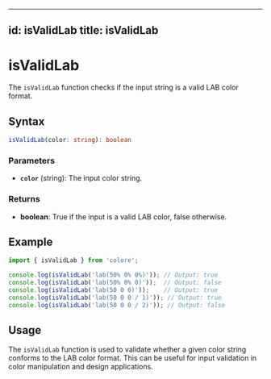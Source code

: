 
---
id: isValidLab
title: isValidLab
---

# isValidLab

The `isValidLab` function checks if the input string is a valid LAB color format.

## Syntax

```typescript
isValidLab(color: string): boolean
```

### Parameters

- **`color`** (string): The input color string.

### Returns

- **boolean**: True if the input is a valid LAB color, false otherwise.

## Example

```typescript
import { isValidLab } from 'colore';

console.log(isValidLab('lab(50% 0% 0%)')); // Output: true
console.log(isValidLab('lab(50% 0% 0)'));  // Output: false
console.log(isValidLab('lab(50 0 0)'));    // Output: true
console.log(isValidLab('lab(50 0 0 / 1)')); // Output: true
console.log(isValidLab('lab(50 0 0 / 2)')); // Output: false
```

## Usage

The `isValidLab` function is used to validate whether a given color string conforms to the LAB color format. This can be useful for input validation in color manipulation and design applications.

